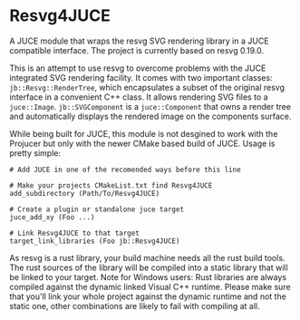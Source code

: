 # Resvg4JUCE
A JUCE module that wraps the resvg SVG rendering library in a JUCE compatible interface.  The project is currently based on resvg 0.19.0.

This is an attempt to use resvg to overcome problems with the JUCE integrated SVG rendering facility. It comes with two important classes:
`jb::Resvg::RenderTree`, which encapsulates a subset of the original resvg interface in a convenient C++ class. It allows rendering SVG files to a `juce::Image`. `jb::SVGComponent` is a `juce::Component` that owns a render tree and automatically displays the rendered image on the components surface.

While being built for JUCE, this module is not desgined to work with the Projucer but only with the newer CMake based build of JUCE. Usage is pretty simple:

```
# Add JUCE in one of the recomended ways before this line

# Make your projects CMakeList.txt find Resvg4JUCE
add_subdirectory (Path/To/Resvg4JUCE)

# Create a plugin or standalone juce target
juce_add_xy (Foo ...)

# Link Resvg4JUCE to that target
target_link_libraries (Foo jb::Resvg4JUCE)
```

As resvg is a rust library, your build machine needs all the rust build tools. The rust sources of the library will be compiled into a static library that will be  linked to your target. Note for Windows users: Rust libraries are always compiled against the dynamic linked Visual C++ runtime. Please make sure that you'll link your whole project against the dynamic runtime and not the static one, other combinations are likely to fail with compiling at all.
